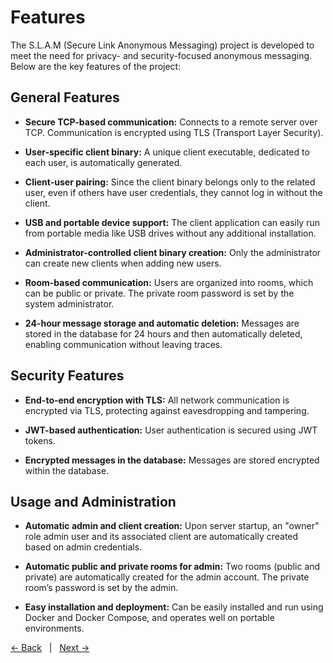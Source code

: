 # Features

The S.L.A.M (Secure Link Anonymous Messaging) project is developed to meet the need for privacy- and security-focused anonymous messaging. Below are the key features of the project:

## General Features

- **Secure TCP-based communication:**
  Connects to a remote server over TCP. Communication is encrypted using TLS (Transport Layer Security).

- **User-specific client binary:**
  A unique client executable, dedicated to each user, is automatically generated.

- **Client-user pairing:**
  Since the client binary belongs only to the related user, even if others have user credentials, they cannot log in without the client.

- **USB and portable device support:**
  The client application can easily run from portable media like USB drives without any additional installation.

- **Administrator-controlled client binary creation:**
  Only the administrator can create new clients when adding new users.

- **Room-based communication:**
  Users are organized into rooms, which can be public or private. The private room password is set by the system administrator.

- **24-hour message storage and automatic deletion:**
  Messages are stored in the database for 24 hours and then automatically deleted, enabling communication without leaving traces.

## Security Features

- **End-to-end encryption with TLS:**
  All network communication is encrypted via TLS, protecting against eavesdropping and tampering.

- **JWT-based authentication:**
  User authentication is secured using JWT tokens.

- **Encrypted messages in the database:**
  Messages are stored encrypted within the database.

## Usage and Administration

- **Automatic admin and client creation:**
  Upon server startup, an "owner" role admin user and its associated client are automatically created based on admin credentials.

- **Automatic public and private rooms for admin:**
  Two rooms (public and private) are automatically created for the admin account. The private room’s password is set by the admin.

- **Easy installation and deployment:**
  Can be easily installed and run using Docker and Docker Compose, and operates well on portable environments.

[← Back](./01_installation.md)   |   [Next →](./03_commands.md)
